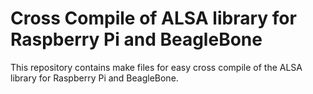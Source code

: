 
Cross Compile of ALSA library for Raspberry Pi and BeagleBone
=============================================================
This repository contains make files for easy cross compile of the ALSA library for Raspberry Pi and BeagleBone.
